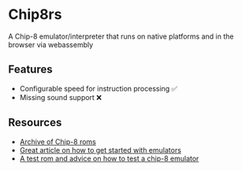 # Chip8rs

A Chip-8 emulator/interpreter that runs on native platforms and in the browser via webassembly

## Features

- Configurable speed for instruction processing ✅
- Missing sound support ❌

## Resources

- [Archive of Chip-8 roms](https://johnearnest.github.io/chip8Archive/)
- [Great article on how to get started with emulators](https://multigesture.net/articles/how-to-write-an-emulator-chip-8-interpreter/)
- [A test rom and advice on how to test a chip-8 emulator](https://github.com/Timendus/chip8-test-suite#quirks-test)